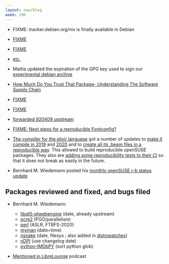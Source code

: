```yaml
---
layout: new/blog
week: 196
---
```


* FIXME: tracker.debian.org/nix is finally available in Debian

* [FIXME](https://github.com/pytroll/satpy/pull/579#issuecomment-455991066)

* [FIXME](https://linux.conf.au/schedule/presentation/185/)

* [etc.](https://alioth-lists.debian.net/pipermail/reproducible-builds/Week-of-Mon-20190114/011054.html)

* Mattia updated the expiration of the GPG key used to sign our [experimental debian archive](https://wiki.debian.org/ReproducibleBuilds/ExperimentalToolchain)

* [How Much Do You Trust That Package- Understanding The Software Supply Chain](https://www.youtube.com/watch?v=fnELtqE6mMM)

* [FIXME](https://ssl.engineering.nyu.edu/blog/2019-01-18-in-toto-paris)

* [FIXME](https://2019.linux.conf.au/schedule/presentation/185/)

* [forwarded 920409 upstream](https://github.com/benjsc/splitpatch/pull/10)

* [FIXME: Next steps for a reproducible Fontconfig?](https://lists.freedesktop.org/archives/fontconfig/2019-January/006464.html)

* [The compiler for the elixir language](https://github.com/elixir-lang/elixir) got a number of updates to [make it compile in 2019](https://github.com/elixir-lang/elixir/issues/8702) and [2020](https://github.com/elixir-lang/elixir/pull/8688) and to [create all its .beam files in a reproducible way](https://github.com/elixir-lang/elixir/issues/8689). This allowed to build reproducible openSUSE packages. They also are [adding some reproducibility tests to their CI](https://github.com/elixir-lang/elixir/pull/8701) so that it does not break as easily in the future.

* Bernhard M. Wiedemann posted his [monthly openSUSE r-b status update](https://lists.opensuse.org/opensuse-factory/2019-01/msg00393.html)

## Packages reviewed and fixed, and bugs filed

* Bernhard M. Wiedemann:
    * [libqt5-qtwebengine](https://build.opensuse.org/request/show/667729) (date, already upstream)
    * [pcre2](https://build.opensuse.org/request/show/668144) (PGO/parallelism)
    * [perl](https://build.opensuse.org/request/show/668211) (ASLR, FTBFS-2020)
    * [myman](https://build.opensuse.org/request/show/668574) (date+time)
    * [nsnake](https://build.opensuse.org/request/show/668628) (date, filesys ; also added in [distropatches](https://github.com/distropatches/nSnake))
    * [nDPI](https://github.com/ntop/nDPI/pull/662) (use changelog date)
    * [python-IMDbPY](https://github.com/alberanid/imdbpy/pull/202) (sort python glob)

* [Mentioned in LibreLounge](https://pca.st/1MUC#t=23m00s) podcast
